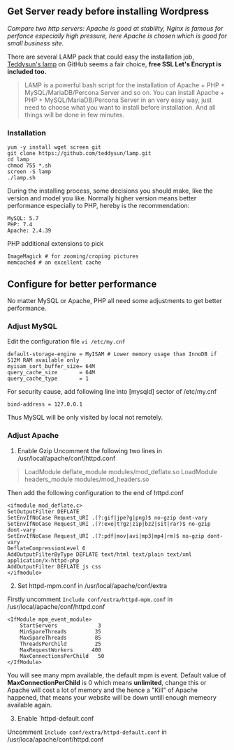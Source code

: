 ## Get Server ready before installing Wordpress ##

*Compare two http servers: Apache is good at stability, Nginx is famous for perfance especially high pressure, here Apache is chosen which is good for small business site.*

There are several LAMP pack that could easy the installation job, [Teddysun's lamp](https://github.com/teddysun/lamp) on GitHub seems a fair choice, **free SSL Let's Encrypt is included too.**

> LAMP is a powerful bash script for the installation of Apache + PHP + MySQL/MariaDB/Percona Server and so on. You can install Apache + PHP + MySQL/MariaDB/Percona Server in an very easy way, just need to choose what you want to install before installation. And all things will be done in few minutes.

### Installation ###

```
yum -y install wget screen git
git clone https://github.com/teddysun/lamp.git
cd lamp
chmod 755 *.sh
screen -S lamp
./lamp.sh
```

During the installing process, some decisions you should make, like the version  and model you like. Normally higher version means better performance especially to PHP, hereby is the recommendation:

```
MySQL: 5.7
PHP: 7.4
Apache: 2.4.39
```

PHP additional extensions to pick

```
ImageMagick # for zooming/croping pictures
memcached # an excellent cache
```

## Configure for better performance ##

No matter MySQL or Apache, PHP all need some adjustments to get better performance.

### Adjust MySQL ###

Edit the configuration file
`vi /etc/my.cnf`

```
default-storage-engine = MyISAM # Lower memory usage than InnoDB if 512M RAM available only
myisam_sort_buffer_size= 64M
query_cache_size       = 64M
query_cache_type       = 1

```
For security cause, add following line into [mysqld] sector of /etc/my.cnf

`bind-address = 127.0.0.1`

Thus MySQL will be only visited by local not remotely.



### Adjust Apache ###

1. Enable Gzip
Uncomment the following two lines in /usr/local/apache/conf/httpd.conf

>LoadModule deflate_module modules/mod_deflate.so
>LoadModule headers_module modules/mod_headers.so

Then add the following configuration to the end of httpd.conf

```
<ifmodule mod_deflate.c>
SetOutputFilter DEFLATE
SetEnvIfNoCase Request_URI .(?:gif|jpe?g|png)$ no-gzip dont-vary
SetEnvIfNoCase Request_URI .(?:exe|t?gz|zip|bz2|sit|rar)$ no-gzip dont-vary 
SetEnvIfNoCase Request_URI .(?:pdf|mov|avi|mp3|mp4|rm)$ no-gzip dont-vary
DeflateCompressionLevel 6
AddOutputFilterByType DEFLATE text/html text/plain text/xml application/x-httpd-php
AddOutputFilter DEFLATE js css
</ifmodule>
```

2. Set httpd-mpm.conf in /usr/local/apache/conf/extra

Firstly uncomment `Include conf/extra/httpd-mpm.conf` in /usr/local/apache/conf/httpd.conf

```
<IfModule mpm_event_module>
    StartServers             3
    MinSpareThreads         35
    MaxSpareThreads         85
    ThreadsPerChild         25
    MaxRequestWorkers      400
    MaxConnectionsPerChild   50
</IfModule>
```

You will see many mpm available, the default mpm is event. 
Default value of **MaxConnectionPerChild** is 0 which means **unlimited**, change this or Apache will cost a lot of memory and the hence a "Kill" of Apache happened, that means your website will be down untill enough memeory available again.

3. Enable `httpd-default.conf

Uncomment `Include conf/extra/httpd-default.conf` in /usr/loca/apache/conf/httpd.conf
